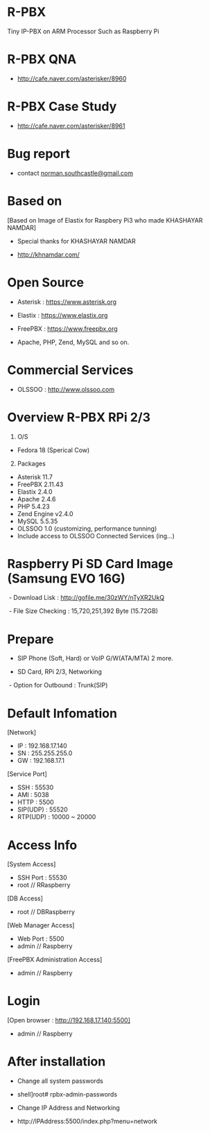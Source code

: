 

# R-PBX

Tiny IP-PBX on ARM Processor Such as Raspberry Pi

# R-PBX QNA
  - http://cafe.naver.com/asterisker/8960


# R-PBX Case Study
  - http://cafe.naver.com/asterisker/8961


# Bug report 
  - contact norman.southcastle@gmail.com
  

# Based on
[Based on Image of Elastix for Raspbery Pi3 who made KHASHAYAR NAMDAR]

  - Special thanks for KHASHAYAR NAMDAR

  - http://khnamdar.com/

# Open Source 

  - Asterisk : https://www.asterisk.org

  - Elastix : https://www.elastix.org

  - FreePBX : https://www.freepbx.org

  - Apache, PHP, Zend, MySQL and so on.

# Commercial Services

  - OLSSOO : http://www.olssoo.com


# Overview R-PBX RPi 2/3

1. O/S 
  - Fedora 18 (Sperical Cow)

2. Packages

  - Asterisk  11.7
  - FreePBX  2.11.43
  - Elastix  2.4.0
  - Apache 2.4.6
  - PHP 5.4.23
  - Zend Engine v2.4.0
  - MySQL 5.5.35
  - OLSSOO 1.0 (customizing, performance tunning)
  - Include access to OLSSOO Connected Services (ing...)

# Raspberry Pi SD Card Image (Samsung EVO 16G)

  - Download Lisk : http://gofile.me/30zWY/nTyXR2UkQ
  
  - File Size Checking : 15,720,251,392 Byte (15.72GB)
  
  
# Prepare

  - SIP Phone (Soft, Hard) or VoIP G/W(ATA/MTA) 2 more.
  
  - SD Card, RPi 2/3, Networking  

  - Option for Outbound : Trunk(SIP)
  
 
# Default Infomation

  [Network]
  - IP : 192.168.17.140  
  - SN : 255.255.255.0 
  - GW : 192.168.17.1
  
  [Service Port]
  - SSH : 55530
  - AMI : 5038
  - HTTP : 5500
  - SIP(UDP) : 55520
  - RTP(UDP) : 10000 ~ 20000

# Access Info
  [System Access]
  - SSH Port : 55530
  - root // RRaspberry

  [DB Access]
  - root // DBRaspberry

  [Web Manager Access]
  - Web Port : 5500
  - admin // Raspberry

  [FreePBX Administration Access]
  - admin // Raspberry
  
# Login 

  [Open browser : http://192.168.17.140:5500]
  - admin // Raspberry
  
# After installation

  - Change all system passwords
  - shell]root# rpbx-admin-passwords
  
  - Change IP Address and Networking
  - http://IPAddress:5500/index.php?menu=network
  
